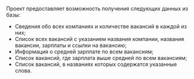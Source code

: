 Проект предоставляет возможность получения следующих данных из базы:

- Сведения обо всех компаниях и количестве вакансий в каждой из них;
- Список всех вакансий с указанием названия компании, названия вакансии, зарплаты и ссылки на вакансию;
- Информация о средней зарплате по всем вакансиям;
- Список вакансий, где зарплата выше средней по всем вакансиям;
- Список вакансий, в названиях которых содержатся указанные слова.
